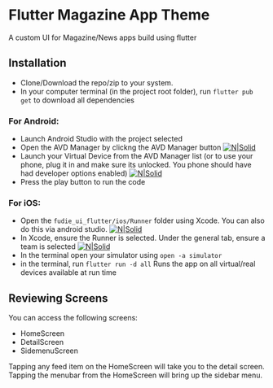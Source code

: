 # Flutter Magazine App Theme

A custom UI for Magazine/News apps build using flutter

## Installation

- Clone/Download the repo/zip to your system.
- In your computer terminal (in the project root folder), run `flutter pub get` to download all dependencies

### For Android:
- Launch Android Studio with the project selected
- Open the AVD Manager by clickng the AVD Manager button
[![N|Solid](https://audacitus.com/furniture/1-AndroidStudio.png)](#)
- Launch your Virtual Device from the AVD Manager list (or to use your phone, plug it in and make sure its unlocked. You phone should have had developer options enabled)
[![N|Solid](https://audacitus.com/furniture/2-AVDManager.png)](#)
- Press the play button to run the code

### For iOS:
- Open the `fudie_ui_flutter/ios/Runner` folder using Xcode. You can also do this via android studio.
[![N|Solid](https://audacitus.com/furniture/3-OpenInXcode.png)](#)
- In Xcode, ensure the Runner is selected. Under the general tab, ensure a team is selected
[![N|Solid](https://audacitus.com/furniture/4-XCode-Team.png)](#)
- In the terminal open your simulator using `open -a simulator`
- in the terminal, run `flutter run -d all` Runs the app on all virtual/real devices available at run time


## Reviewing Screens
You can access the following screens:
- HomeScreen
- DetailScreen
- SidemenuScreen

Tapping any feed item on the HomeScreen will take you to the detail screen.
Tapping the menubar from the HomeScreen will bring up the sidebar menu.
